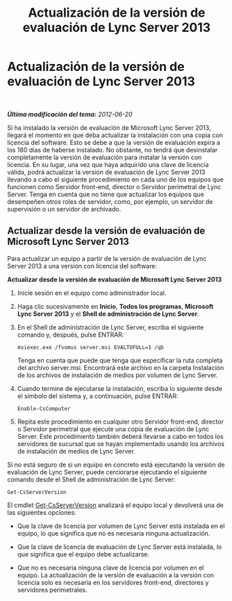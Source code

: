 ﻿---
title: Actualización de la versión de evaluación de Lync Server 2013
TOCTitle: Actualización de la versión de evaluación de Lync Server 2013
ms:assetid: 62a88180-4289-4a2a-9cb9-1b9899344a63
ms:mtpsurl: https://technet.microsoft.com/es-es/library/Gg521005(v=OCS.15)
ms:contentKeyID: 48275458
ms.date: 01/07/2017
mtps_version: v=OCS.15
ms.translationtype: HT
---

# Actualización de la versión de evaluación de Lync Server 2013

 

_**Última modificación del tema:** 2012-06-20_

Si ha instalado la versión de evaluación de Microsoft Lync Server 2013, llegará el momento en que deba actualizar la instalación con una copia con licencia del software. Esto se debe a que la versión de evaluación expira a los 180 días de haberse instalado. No obstante, no tendrá que desinstalar completamente la versión de evaluación para instalar la versión con licencia. En su lugar, una vez que haya adquirido una clave de licencia válida, podrá actualizar la versión de evaluación de Lync Server 2013 llevando a cabo el siguiente procedimiento en cada uno de los equipos que funcionen como Servidor front-end, director o Servidor perimetral de Lync Server. Tenga en cuenta que no tiene que actualizar los equipos que desempeñen otros roles de servidor, como, por ejemplo, un servidor de supervisión o un servidor de archivado.

## Actualizar desde la versión de evaluación de Microsoft Lync Server 2013

Para actualizar un equipo a partir de la versión de evaluación de Lync Server 2013 a una versión con licencia del software:

**Actualizar desde la versión de evaluación de Microsoft Lync Server 2013**

1.  Inicie sesión en el equipo como administrador local.

2.  Haga clic sucesivamente en **Inicio**, **Todos los programas**, **Microsoft Lync Server 2013** y el **Shell de administración de Lync Server**.

3.  En el Shell de administración de Lync Server, escriba el siguiente comando y, después, pulse ENTRAR:
    
        msiexec.exe /fvomus server.msi EVALTOFULL=1 /qb
    
    Tenga en cuenta que puede que tenga que especificar la ruta completa del archivo server.msi. Encontrará este archivo en la carpeta Instalación de los archivos de instalación de medios por volumen de Lync Server.

4.  Cuando termine de ejecutarse la instalación, escriba lo siguiente desde el símbolo del sistema y, a continuación, pulse ENTRAR:
    
        Enable-CsComputer

5.  Repita este procedimiento en cualquier otro Servidor front-end, director o Servidor perimetral que ejecute una copia de evaluación de Lync Server. Este procedimiento también deberá llevarse a cabo en todos los servidores de sucursal que se hayan implementado usando los archivos de instalación de medios de Lync Server.

Si no está seguro de si un equipo en concreto está ejecutando la versión de evaluación de Lync Server, puede cerciorarse ejecutando el siguiente comando desde el Shell de administración de Lync Server:

    Get-CsServerVersion

El cmdlet [Get-CsServerVersion](get-csserverversion.md) analizará el equipo local y devolverá una de las siguientes opciones:

  - Que la clave de licencia por volumen de Lync Server está instalada en el equipo, lo que significa que no es necesaria ninguna actualización.

  - Que la clave de licencia de evaluación de Lync Server está instalada, lo que significa que el equipo debe actualizarse.

  - Que no es necesaria ninguna clave de licencia por volumen en el equipo. La actualización de la versión de evaluación a la versión con licencia solo es necesaria en los servidores front-end, directores y servidores perimetrales.

